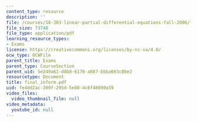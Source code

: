```yaml
---
content_type: resource
description: ''
file: /courses/18-303-linear-partial-differential-equations-fall-2006/fe4dd2ac309f295d5e804c6f48090a59_final_inform.pdf
file_size: 73748
file_type: application/pdf
learning_resource_types:
- Exams
license: https://creativecommons.org/licenses/by-nc-sa/4.0/
ocw_type: OCWFile
parent_title: Exams
parent_type: CourseSection
parent_uid: 5e249a61-d8b8-6170-a887-bbba603c8be2
resourcetype: Document
title: final_inform.pdf
uid: fe4dd2ac-309f-295d-5e80-4c6f48090a59
video_files:
  video_thumbnail_file: null
video_metadata:
  youtube_id: null
---
```

